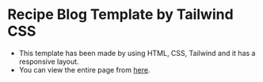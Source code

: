# Recipe Blog Template by Tailwind CSS

- This template has been made by using HTML, CSS, Tailwind and it has a responsive layout. 
 - You can view the entire page from [here](https://tailwindcss-recipe-blog-template.netlify.app/).
<br>
<!--
<p align="left">
<img src="" title="HTML5" alt="HTML5" width="540" height="540"/>
</p>

-->
